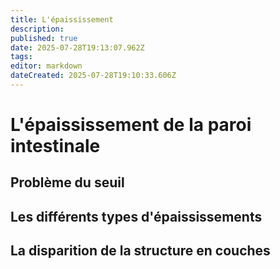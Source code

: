 ```yaml
---
title: L'épaississement
description: 
published: true
date: 2025-07-28T19:13:07.962Z
tags: 
editor: markdown
dateCreated: 2025-07-28T19:10:33.606Z
---
```


# L'épaississement de la paroi intestinale
## Problème du seuil
## Les différents types d'épaississements
## La disparition de la structure en couches